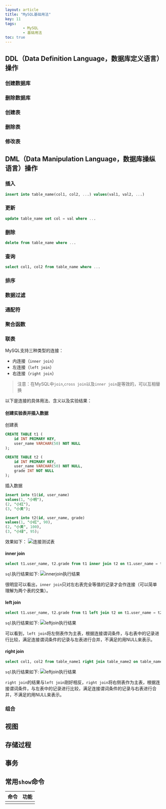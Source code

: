 ```yaml
---
layout: article
title: "MySQL基础用法"
key: 11
tags: 
        - MySQL
        - 基础用法
toc: true
---
```

## DDL（Data Definition Language，数据库定义语言）操作

### 创建数据库

### 删除数据库

### 创建表

### 删除表

### 修改表

## DML（Data Manipulation Language，数据库操纵语言）操作

### 插入

```sql
insert into table_name(col1, col2, ...) values(val1, val2, ...)
```

### 更新

```sql
update table_name set col = val where ...
```

### 删除

```sql
delete from table_name where ...
```

### 查询

```sql
select col1, col2 from table_name where ...
```

### 排序

### 数据过滤

### 通配符

### 聚合函数

### 联表

MySQL支持三种类型的连接：
- 内连接（`inner join`）
- 左连接（`left join`）
- 右连接（`right join`）

> 注意：在MySQL中`join`,`cross join`以及`inner join`是等效的，可以互相替换

以下是连接的具体用法、含义以及实验结果：

#### 创建实验表并插入数据

创建表

```sql
CREATE TABLE t1 (
    id INT PRIMARY KEY,
    user_name VARCHAR(50) NOT NULL
);

CREATE TABLE t2 (
    id INT PRIMARY KEY,
    user_name VARCHAR(50) NOT NULL,
    grade INT NOT NULL
);
```

插入数据

```sql
insert into t1(id, user_name)
values(1, "小明"),
(2, "小红"),
(3, "小黄");

insert into t2(id, user_name, grade)
values(1, "小红", 90),
(2, "小黄", 100),
(3, "小绿", 95);
```

效果如下：
![连接测试表]({{site.url}}/assets/images/MySQLBasisUsage/join_example_table.png)

#### inner join

```sql
select t1.user_name, t2.grade from t1 inner join t2 on t1.user_name = t2.user_name;
```

`sql`执行结果如下:
![innerjoin执行结果]({{site.url}}/assets/images/MySQLBasisUsage/innor_join_execute_result.png)

很明显可以看出，`inner join`只对左右表完全等值的记录才会作连接（可以简单理解为两个表的交集）。


#### left join

```sql
select t1.user_name, t2.grade from t1 left join t2 on t1.user_name = t2.user_name;
```

`sql`执行结果如下:
![leftjoin执行结果]({{site.url}}/assets/images/MySQLBasisUsage/left_join_execute_result.png)

可以看到，`left join`将左侧表作为主表，根据连接谓词条件，与右表中的记录进行比较，满足连接谓词条件的记录与左表进行合并，不满足的用NULL来表示。

#### right join

```sql
select col1, col2 from table_name1 right join table_name2 on table_name1.id = table_name2.id
```

`sql`执行结果如下:
![leftjoin执行结果]({{site.url}}/assets/images/MySQLBasisUsage/right_join_execute_result.png)

`right join`的结果与`left join`刚好相反，`right join`将右侧表作为主表，根据连接谓词条件，与左表中的记录进行比较，满足连接谓词条件的记录与右表进行合并，不满足的用NULL来表示。

### 组合

## 视图

## 存储过程

## 事务

## 常用`show`命令

|命令|功能|
|-|-|
|||

